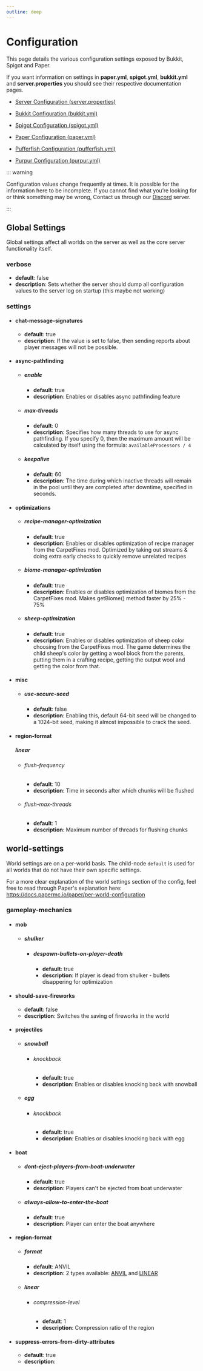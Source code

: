 ```yaml
---
outline: deep
---
```


# Configuration

This page details the various configuration settings exposed by Bukkit, Spigot and Paper.

If you want information on settings in **paper.yml**, **spigot.yml**, **bukkit.yml** and **server.properties** you should see their respective documentation pages.

- [Server Configuration (server.properties)](https://minecraft.wiki/w/Server.properties)

- [Bukkit Configuration (bukkit.yml)](https://bukkit.fandom.com/wiki/Bukkit.yml)

- [Spigot Configuration (spigot.yml)](https://www.spigotmc.org/wiki/spigot-configuration)

- [Paper Configuration (paper.yml)](https://docs.papermc.io/paper/reference/paper-global-configuration)

- [Pufferfish Configuration (pufferfish.yml)](https://docs.pufferfish.host/setup/pufferfish-fork-configuration)

- [Purpur Configuration (purpur.yml)](https://purpurmc.org/docs/Configuration)

::: warning

Configuration values change frequently at times. It is possible for the information here to be incomplete. If you cannot find what you’re looking for or think something may be wrong, Contact us through our [Discord](https://discord.gg/p7cxhw7E2M) server.

:::

## Global Settings

Global settings affect all worlds on the server as well as the core server functionality itself.

### verbose

- **default**: false
- **description**: Sets whether the server should dump all configuration values to the server log on startup (this maybe not working)

### settings
- #### chat-message-signatures
  - **default**: true
  - **description**: If the value is set to false, then sending reports about player messages will not be possible.
- #### async-pathfinding
  - ##### enable
    - **default**: true
    - **description**: Enables or disables async pathfinding feature
  - ##### max-threads
    - **default**: 0
    - **description**: Specifies how many threads to use for async pathfinding. If you specify 0, then the maximum amount will be calculated by itself using the formula: `availableProcessors / 4`
  - ##### keepalive
    - **default**: 60
    - **description**: The time during which inactive threads will remain in the pool until they are completed after downtime, specified in seconds.
- #### optimizations
  - ##### recipe-manager-optimization
    - **default**: true
    - **description**: Enables or disables optimization of recipe manager from the CarpetFixes mod. Optimized by taking out streams & doing extra early checks to quickly remove unrelated recipes
  - ##### biome-manager-optimization
    - **default**: true
    - **description**: Enables or disables optimization of biomes from the CarpetFixes mod. Makes getBiome() method faster by 25% - 75%
  - ##### sheep-optimization
    - **default**: true
    - **description**: Enables or disables optimization of sheep color choosing from the CarpetFixes mod. The game determines the child sheep's color by getting a wool block from the parents, putting them in a crafting
recipe, getting the output wool and getting the color from that.
- #### misc
  - ##### use-secure-seed
    - **default**: false
    - **description**: Enabling this, default 64-bit seed will be changed to a 1024-bit seed, making it almost impossible to crack the seed. 
- #### region-format
    ##### linear
    - ###### flush-frequency
      - **default**: 10
      - **description**: Time in seconds after which chunks will be flushed
    - ###### flush-max-threads
      - **default**: 1
      - **description**: Maximum number of threads for flushing chunks

## world-settings

World settings are on a per-world basis. The child-node `default` is used for all worlds that do not have their own specific settings.

For a more clear explanation of the world settings section of the config, feel free to read through Paper's explanation here: https://docs.papermc.io/paper/per-world-configuration

### gameplay-mechanics
- #### mob
  - ##### shulker
    - ##### despawn-bullets-on-player-death
      - **default**: true
      - **description**: If player is dead from shulker - bullets disappering for optimization
- #### should-save-fireworks
  - **default**: false
  - **description**: Switches the saving of fireworks in the world
- #### projectiles
  - ##### snowball
    - ###### knockback
      - **default**: true
      - **description**: Enables or disables knocking back with snowball
  - ##### egg
    - ###### knockback
      - **default**: true
      - **description**: Enables or disables knocking back with egg

- #### boat
    - ##### dont-eject-players-from-boat-underwater
        - **default**: true
        - **description**: Players can't be ejected from boat underwater
    - ##### always-allow-to-enter-the-boat
        - **default**: true
        - **description**: Player can enter the boat anywhere

- #### region-format
  - ##### format
    - **default**: ANVIL
    - **description**: 2 types available: [ANVIL](https://minecraft.wiki/w/Anvil_file_format) and [LINEAR](https://github.com/xymb-endcrystalme/LinearRegionFileFormatTools?tab=readme-ov-file#linear-region-file-format-for-minecraft)
  - ##### linear
    - ###### compression-level
      - **default**: 1
      - **description**: Compression ratio of the region
     
- #### suppress-errors-from-dirty-attributes
  - **default**: true
  - **description**: 
